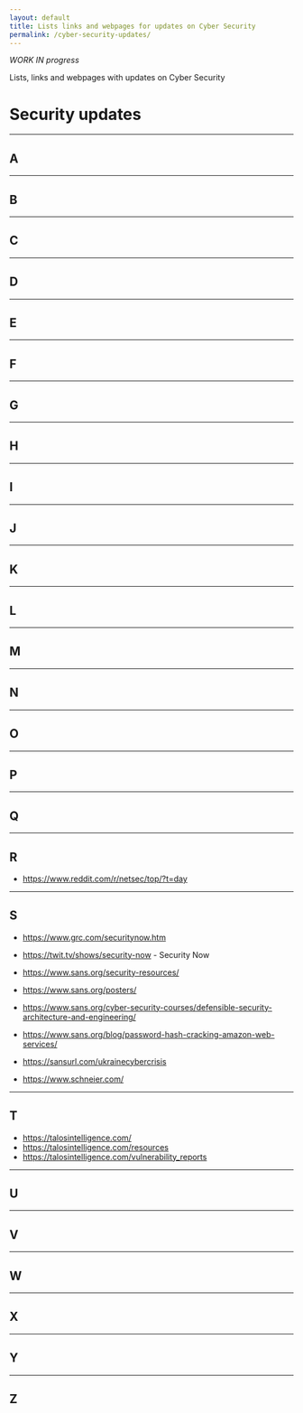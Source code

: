 ```yaml
---
layout: default
title: Lists links and webpages for updates on Cyber Security
permalink: /cyber-security-updates/
---
```


*WORK IN progress*

Lists, links and webpages with updates on Cyber Security

# Security updates

----

## A

----

## B

----

## C

----

## D

----

## E

----

## F

----

## G

----

## H

----

## I

----

## J

----

## K

----

## L

----

## M

----

## N

----

## O

----

## P

----

## Q

----

## R

* <https://www.reddit.com/r/netsec/top/?t=day>

----

## S

* <https://www.grc.com/securitynow.htm>
* <https://twit.tv/shows/security-now> - Security Now

* <https://www.sans.org/security-resources/>
* <https://www.sans.org/posters/>
* <https://www.sans.org/cyber-security-courses/defensible-security-architecture-and-engineering/>
* <https://www.sans.org/blog/password-hash-cracking-amazon-web-services/>
* <https://sansurl.com/ukrainecybercrisis>

* <https://www.schneier.com/>

----

## T

* <https://talosintelligence.com/>
* <https://talosintelligence.com/resources>
* <https://talosintelligence.com/vulnerability_reports>

----

## U

----

## V

----

## W

----

## X

----

## Y

----

## Z

